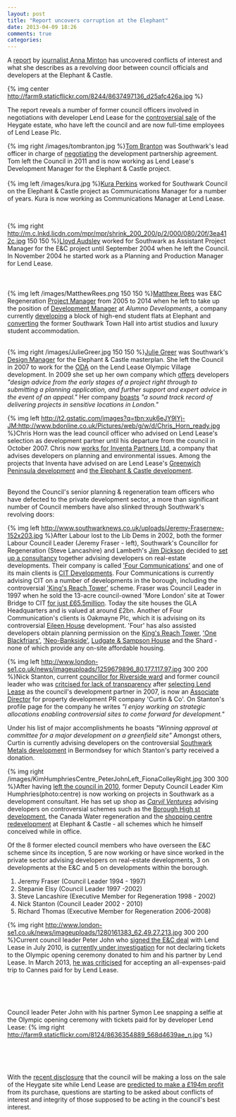 ```yaml
---
layout: post
title: "Report uncovers corruption at the Elephant"
date: 2013-04-09 18:26
comments: true
categories: 
---
```

A [report](http://www.spinwatch.org/index.php/component/k2/item/5458-the-local-lobby-and-the-failure-of-democracy) by [journalist Anna Minton](http://www.guardian.co.uk/commentisfree/2013/mar/27/reconfiguration-london-akin-social-cleansing) has uncovered conflicts of interest and what she describes as a revolving door between council officials and developers at the Elephant & Castle.

{% img center http://farm9.staticflickr.com/8244/8637497136_d25afc426a.jpg %}

The report reveals a number of former council officers involved in negotiations with developer Lend Lease for the [controversial sale](http://www.newstatesman.com/2013/02/southwark-council-accidentally-leaks-confidential-information-about-controversial-heygate-re) of the Heygate estate, who have left the council and are now full-time employees of Lend Lease Plc.

{% img right /images/tombranton.jpg %}[Tom Branton](http://www.linkedin.com/pub/tom-branton/26/132/b83) was Southwark's lead officer in charge of [negotiating](http://moderngov.southwarksites.com/Published/C00000308/M00003633/AI00011300/$ElephantandCastleRegenerationAgreementandDisposalofAssociatedLandReport.docA.ps.pdf) the development partnership agreement. Tom left the Council in 2011 and is now working as Lend Lease's Development Manager for the Elephant & Castle project.
</br>
</br>
{% img left /images/kura.jpg %}[Kura Perkins](http://www.linkedin.com/profile/view?id=3345943&authType=NAME_SEARCH&authToken=ZqUk&locale=en_US&srchid=304789661365583420915&srchindex=2&srchtotal=2&trk=vsrp_people_res_name&trkInfo=VSRPsearchId%3A304789661365583420915%2CVSRPtargetId%3A3345943%2CVSRPcmpt%3Aprimary) worked for Southwark Council on the Elephant & Castle project as Communications Manager for a number of years. Kura is now working as Communications Manager at Lend Lease.



</br>

{% img right http://m.c.lnkd.licdn.com/mpr/mpr/shrink_200_200/p/2/000/080/20f/3ea412c.jpg 150 150 %}[Lloyd Audsley](http://www.linkedin.com/pub/lloyd-audsley/27/6b9/b5a) worked for Southwark as Assistant Project Manager for the E&C project until September 2004 when he left the Council. In November 2004 he started work as a Planning and Production Manager for Lend Lease. 
</br>
</br>
</br>
</br>
{% img left /images/MatthewRees.png 150 150 %}[Matthew Rees](http://uk.linkedin.com/pub/matthew-rees/61/670/425) was E&C Regeneration [Project Manager](http://planningonline.southwark.gov.uk/DocsOnline/Documents/331029_1.pdf) from 2005 to 2014 when he left to take up the position of [Development Manager](http://www.alumnodevelopments.com/team/matthew-rees/) at _Alumno Developments_, a company currently [developing](http://moderngov.southwarksites.com/mgConvert2PDF.aspx?ID=24245) a block of high-end student flats at Elephant and [converting](http://www.alumnodevelopments.com/projects/southwark-town-hall/) the former Southwark Town Hall into artist studios and luxury student accommodation. 
</br>
</br> 

{% img right /images/JulieGreer.jpg 150 150 %}[Julie Greer](http://uk.linkedin.com/pub/julie-greer/1a/698/929) was Southwark's [Design Manager](http://www.greerpritchard.com/projects/elephantCastle.asp) for the Elephant & Castle masterplan. She left the Council in 2007 to work for the [ODA](http://www.greerpritchard.com/projects/olympicParkLMF.asp) on the Lend Lease Olympic Village development. In 2009 she set up her own company which [offers](http://www.greerpritchard.com/services.asp) developers _"design advice from the early stages of a project right through to submitting a planning application, and further support and expert advice in the event of an appeal."_ Her company [boasts](http://www.greerpritchard.com/services.asp) _"a sound track record of delivering projects in sensitive locations in London."_   

{% img left http://t2.gstatic.com/images?q=tbn:xuk6eJY9lYj-JM:http://www.bdonline.co.uk/Pictures/web/g/w/d/Chris_Horn_ready.jpg %}Chris Horn was the lead council officer who advised on Lend Lease's selection as development partner until his departure from the council in October 2007. Chris now [works for Inventa Partners Ltd](http://inventapartners.ltd.uk/index.php?id=27), a company that advises developers on planning and environmental issues. Among the projects that Inventa have advised on are Lend Lease's [Greenwich Peninsula development](http://www.lendlease.com/EMEA/United%20Kingdom/Projects/greenwich-peninsula.aspx) and [the Elephant & Castle development](http://www.inventapartners.ltd.uk/index.php?id=59).

</br>
Beyond the Council's senior planning & regeneration team officers who have defected to the private development sector, a more than significant number of Council members have also slinked through Southwark's revolving doors:

{% img left http://www.southwarknews.co.uk/uploads/Jeremy-Frasernew-152x203.jpg %}After Labour lost to the Lib Dems in 2002, both the former Labour Council Leader (Jeremy Fraser - left), Southwark's Councillor for Regeneration (Steve Lancashire) and Lambeth's [Jim Dickson](http://www.lambeth.gov.uk/moderngov/mgUserInfo.aspx?UID=165) decided to [set up a consultancy](http://www.southwarknews.co.uk/00,news,10971,440,00.htm) together advising developers on real-estate developments. Their company is called ['Four Communications'](http://www.fourcommunications.com/) and one of its main clients is [CIT Developments](http://www.cit.co.uk/). Four Communications is currently advising CIT on a number of developments in the borough, including the controversial ['King's Reach Tower'](http://www.london-se1.co.uk/news/view/6890) scheme. Fraser was Council Leader in 1997 when he sold the 13-acre council-owned 'More London' site at Tower Bridge to CIT [for just £65.5million](http://www.cit.co.uk/developments/case-studies/19). Today the site houses the GLA Headquarters and is valued at around £2bn. Another of Four Communication's clients is Oakmayne Plc, which it is advising on its controversial [Eileen House](http://www.bbc.co.uk/news/uk-england-london-15741925) development. 'Four' has also assisted developers obtain planning permission on the <a href="http://www.london-se1.co.uk/news/view/6890">King's Reach Tower</a>, <a href="http://www.london-se1.co.uk/news/view/7387">'One Blackfriars'</a>, <a href="http://www.london-se1.co.uk/news/view/5356">'Neo-Bankside'</a>, <a href="http://www.ludgateandsampson.com/">Ludgate & Sampson House</a> and the Shard - none of which provide any on-site affordable housing. 



{% img left http://www.london-se1.co.uk/news/imageuploads/1259679896_80.177.117.97.jpg 300 200 %}Nick Stanton, current [councillor for Riverside ward](http://moderngov.southwark.gov.uk/mgUserInfo.aspx?UID=166) and former council leader who was [critcised for lack of transparency](http://www.london-se1.co.uk/news/view/4230) after [selecting Lend Lease](http://www.london-se1.co.uk/news/view/4712) as the council's development partner in 2007, is now an [Associate Director](http://www.curtinandco.com/our-people/community-politics/) for property development PR company 'Curtin & Co'. On Stanton's profile page for the company he writes _"I enjoy working on strategic allocations enabling controversial sites to come forward for development."_ 

Under his list of major accomplishments he boasts _"Winning approval at committee for a major development on a greenfield site"_ Amongst others, Curtin is currently advising developers on the controversial [Southwark Metals development](http://www.independent.co.uk/news/uk/politics/lib-dem-deputy-investigated-over-lobbying-8395968.html) in Bermondsey for which Stanton's party received a donation.

{% img right /images/KimHumphriesCentre_PeterJohnLeft_FionaColleyRight.jpg 300 300 %}After having [left the council in 2010](http://www.southwarknews.co.uk/00,news,17488,185,00.htm), former Deputy Council Leader Kim Humphries(photo:centre) is now working on projects in Southwark as a development consultant. He has set up shop as [_Carvil Ventures_](http://carvil-ventures.co.uk/) advising developers on controversial schemes such as the [Borough High st development](http://m.bdonline.co.uk/news/king%E2%80%99s-college-under-siege-from-heritage-lobby/5056527.article), the Canada Water regeneration and the [shopping centre redevelopment](http://southwarknotes.wordpress.com/tag/kim-humphreys/) at Elephant & Castle - all schemes which he himself conceived while in office.

Of the 8 former elected council members who have overseen the E&C scheme since its inception, 5 are now working or have since worked in the private sector advising developers on real-estate developments, 3 on developments at the E&C and 5 on developments within the borough.

1. Jeremy Fraser (Council Leader 1994 - 1997)
2. Stepanie Elsy (Council Leader 1997 -2002)
3. Steve Lancashire (Executive Member for Regeneration 1998 - 2002)
4. Nick Stanton (Council Leader 2002 - 2010)
5. Richard Thomas (Executive Member for Regeneration 2006-2008)




{% img right http://www.london-se1.co.uk/news/imageuploads/1280161383_62.49.27.213.jpg 300 200 %}Current council leader Peter John who [signed the E&C deal](http://www.london-se1.co.uk/news/view/4712) with Lend Lease in July 2010, is [currently under investigation](http://www.southwarknews.co.uk/00,news,26174,185,00.htm) for not declaring tickets to the Olympic opening ceremony donated to him and his partner by Lend Lease. In March 2013, [he was criticised](http://www.london-se1.co.uk/news/view/6687) for accepting an all-expenses-paid trip to Cannes paid for by Lend Lease.

</br>
</br>
</br>

Council leader Peter John with his partner Symon Lee snapping a selfie at the Olympic opening ceremony with tickets paid for by developer Lend Lease: {% img right http://farm9.staticflickr.com/8124/8636354889_568d4639ae_n.jpg %}

</br>
</br>
</br>

With the [recent disclosure](http://betterelephant.org/blog/2013/02/04/council-accidentally-publishes-confidential-regeneration-agreement/) that the council will be making a loss on the sale of the Heygate site while Lend Lease are [predicted to make a £194m profit](http://affordable.heroku.com/images/CILviabilitysite11.pdf) from its purchase, questions are starting to be asked about conflicts of interest and integrity of those supposed to be acting in the council's best interest. 



 

